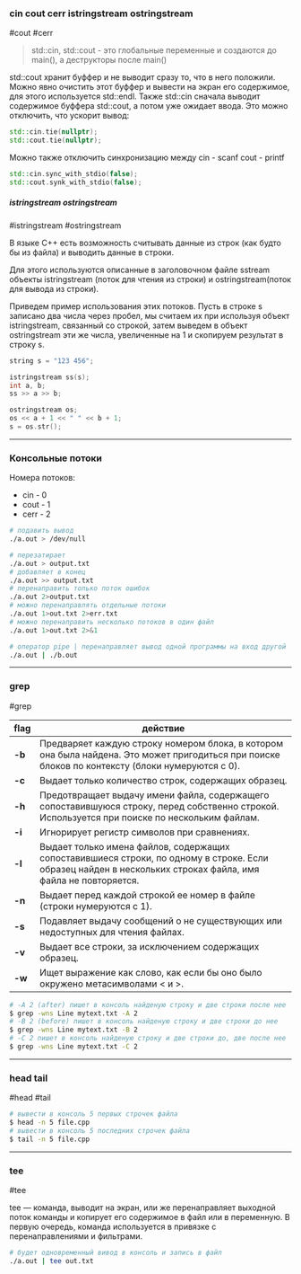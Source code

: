 ### cin cout cerr istringstream ostringstream
#cout #cerr

>std::cin, std::cout - это глобальные переменные и создаются до main(), а деструкторы после main()

std::cout хранит буффер и не выводит сразу то, что в него положили. Можно явно очистить этот буффер и вывести на экран его содержимое, для этого используется std::endl. Также std::cin сначала выводит содержимое буффера std::cout, а потом уже ожидает ввода. Это можно отключить, что ускорит вывод:
```C++
std::cin.tie(nullptr);
std::cout.tie(nullptr); 
```
Можно также отключить синхронизацию между cin - scanf cout - printf
```C++
std::cin.sync_with_stdio(false);
std::cout.synk_with_stdio(false);
```
##### istringstream ostringstream
#istringstream #ostringstream

В языке C++ есть возможность считывать данные из строк (как будто бы из файла) и выводить данные в строки.

Для этого используются описанные в заголовочном файле sstream объекты istringstream (поток для чтения из строки) и ostringstream(поток для вывода из строки).

Приведем пример использования этих потоков. Пусть в строке s записано два числа через пробел, мы считаем их при используя объект istringstream, связанный со строкой, затем выведем в объект ostringstream эти же числа, увеличенные на 1 и скопируем результат в строку s.

```C++
string s = "123 456";  

istringstream ss(s);  
int a, b;  
ss >> a >> b;  

ostringstream os;  
os << a + 1 << " " << b + 1;  
s = os.str();
```

***
### Консольные потоки
Номера потоков:
 - cin - 0
 - cout - 1
 - cerr - 2
```bash
# подавить вывод
./a.out > /dev/null

# перезатирает
./a.out > output.txt
# добавляет в конец
./a.out >> output.txt
# перенаправить только поток ошибок
./a.out 2>output.txt
# можно перенаправлять отдельные потоки
./a.out 1>out.txt 2>err.txt
# можно перенаправить несколько потоков в один файл
./a.out 1>out.txt 2>&1

# оператор pipe | перенаправляет вывод одной программы на вход другой
./a.out | ./b.out
```

***
### grep
#grep

| flag   | действие                                                                                                                                                     |
| ------ | ------------------------------------------------------------------------------------------------------------------------------------------------------------ |
| **-b** | Предваряет каждую строку номером блока, в котором она была найдена. Это может пригодиться при поиске блоков по контексту (блоки нумеруются с 0).             |
| **-c** | Выдает только количество строк, содержащих образец.                                                                                                          |
| **-h** | Предотвращает выдачу имени файла, содержащего сопоставившуюся строку, перед собственно строкой. Используется при поиске по нескольким файлам.                |
| **-i** | Игнорирует регистр символов при сравнениях.                                                                                                                  |
| **-l** | Выдает только имена файлов, содержащих сопоставившиеся строки, по одному в строке. Если образец найден в нескольких строках файла, имя файла не повторяется. |
| **-n** | Выдает перед каждой строкой ее номер в файле (строки нумеруются с 1).                                                                                        |
| **-s** | Подавляет выдачу сообщений о не существующих или недоступных для чтения файлах.                                                                              |
| **-v** | Выдает все строки, за исключением содержащих образец.                                                                                                        |
| **-w** | Ищет выражение как слово, как если бы оно было окружено метасимволами \< и \>.                                                                               |
```bash
# -A 2 (after) пишет в консоль найденую строку и две строки после нее
$ grep -wns Line mytext.txt -A 2
# -B 2 (before) пишет в консоль найденую строку и две строки до нее
$ grep -wns Line mytext.txt -B 2
# -С 2 пишет в консоль найденую строку и две строки до, две после нее
$ grep -wns Line mytext.txt -C 2
```

***
### head tail
#head #tail

```bash
# вывести в консоль 5 первых строчек файла
$ head -n 5 file.cpp
# вывести в консоль 5 последних строчек файла
$ tail -n 5 file.cpp
```

***
### tee
#tee

tee — команда, выводит на экран, или же перенаправляет выходной поток команды и копирует его содержимое в файл или в переменную. В первую очередь, команда используется в привязке с перенаправлениями и фильтрами.

```bash
# будет одновременный вивод в консоль и запись в файл
./a.out | tee out.txt
```